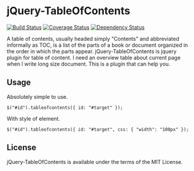 # jQuery-TableOfContents
[![Build Status](https://travis-ci.org/jongha/jquery-tableofcontents.png?branch=master)](https://travis-ci.org/jongha/jquery-tableofcontents)
[![Coverage Status](https://coveralls.io/repos/jongha/jquery-tableofcontents/badge.png)](https://coveralls.io/r/jongha/jquery-tableofcontents)
[![Dependency Status](https://gemnasium.com/jongha/jquery-tableofcontents.png)](https://gemnasium.com/jongha/jquery-tableofcontents)

A table of contents, usually headed simply "Contents" and abbreviated informally as TOC, is a list of the parts of a book or document organized in the order in which the parts appear. jQuery-TableOfContents is jquery plugin for table of content. I need an overview table about current page when I write long size document. This is a plugin that can help you.

## Usage

Absolutely simple to use.

```
$("#id").tableofcontents({ id: "#target" });
```

With style of element.

```
$("#id").tableofcontents({ id: "#target", css: { "width": "100px" });
```

## License

jQuery-TableOfContents is available under the terms of the MIT License.
